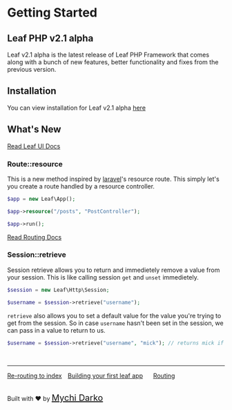 # Getting Started

## Leaf PHP v2.1 alpha

Leaf v2.1 alpha is the latest release of Leaf PHP Framework that comes along with a bunch of new features, better functionality and fixes from the previous version.

## Installation

You can view installation for Leaf v2.1 alpha [here](2.1-alpha/intro/)

## What's New

<!-- ### Leaf UI [BETA]

Leaf UI is a simple UI Framework for PHP. Okay, that sounds weird😂. Leaf UI simply lets you create user interfaces without leaving the comfort of PHP. With a [flutter](https://flutter.dev)-like structure, Leaf UI is really easy to pick up and use, even when compared with HTML.

```php
// Leaf UI Package (Not necessary to initialise)
$ui = new Leaf\UI;

// Create your Leaf UI
$html = $ui::html([
	$ui::head([
		$ui::title("Home"),
		$ui::meta("viewport", "width=device-width;initial-scale=1"),
		$ui::_style("./style.css"),
		$ui::_style([
			"@media only screen and (max-width: 600px)" => [
				".ui:row" => "flex-direction: column;"
			]
		])
	]),
	$ui::body(["style" => "background: #cecece;"], [
		$ui::_row([], [
			$ui::_column(["style" => "width: 50%"], [
				// Information Here
			]),
			$ui::_column(["style" => "width: 50%"], [
				$ui::form("method", "action", [
					$ui::input("text", "username", [
						"placeholder" => "mychi.darko",
						"label" => "Enter Your Username"
					]),
					$ui::input("password", "password", [
						"placeholder" => "********",
						"label" => "Enter Your Password"
					]),
					$ui::button("LOGIN NOW", ["type" => "submit"])
				])
			])
		])
	])
]);

// render your Leaf UI
$ui::render($html);
``` -->

[Read Leaf UI Docs](ui/)

### Route::resource

This is a new method inspired by [laravel](http://laravel.com/)'s resource route. This simply let's you create a route handled by a resource controller.

```php
$app = new Leaf\App();

$app->resource("/posts", "PostController");

$app->run();
```

[Read Routing Docs](2.1-alpha/routing/controller)

### Session::retrieve

Session retrieve allows you to return and immedietely remove a value from your session. This is like calling session `get` and `unset` immedietely.

```php
$session = new Leaf\Http\Session;

$username = $session->retrieve("username");
```

`retrieve` also allows you to set a default value for the value you're trying to get from the session. So in case `username` hasn't been set in the session, we can pass in a value to return to us.

```php
$username = $session->retrieve("username", "mick"); // returns mick if username is not found
```

<br>
<hr>

<a href="#/2.1intro/htaccess" style="margin: 0px;">Re-routing to index</a>
<a href="#/2.1intro/first" style="margin: 0px 10px;">Building your first leaf app</a>
<a href="#/2.1routing/" style="margin: 0px 10px;">Routing</a>

<br>
Built with ❤ by <a href="https://mychi.netlify.app" style="font-size: 20px; color: #111;" target="_blank">Mychi Darko</a>